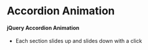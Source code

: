 # Accordion Animation 

#### jQuery Accordion Animation 

* Each section slides up and slides down with a click
